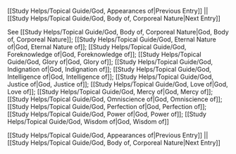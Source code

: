[[Study Helps/Topical Guide/God, Appearances of|Previous Entry]]  ||  [[Study Helps/Topical Guide/God, Body of, Corporeal Nature|Next Entry]]

 See [[Study Helps/Topical Guide/God, Body of, Corporeal Nature|God, Body of, Corporeal Nature]]; [[Study Helps/Topical Guide/God, Eternal Nature of|God, Eternal Nature of]]; [[Study Helps/Topical Guide/God, Foreknowledge of|God, Foreknowledge of]]; [[Study Helps/Topical Guide/God, Glory of|God, Glory of]]; [[Study Helps/Topical Guide/God, Indignation of|God, Indignation of]]; [[Study Helps/Topical Guide/God, Intelligence of|God, Intelligence of]]; [[Study Helps/Topical Guide/God, Justice of|God, Justice of]]; [[Study Helps/Topical Guide/God, Love of|God, Love of]]; [[Study Helps/Topical Guide/God, Mercy of|God, Mercy of]]; [[Study Helps/Topical Guide/God, Omniscience of|God, Omniscience of]]; [[Study Helps/Topical Guide/God, Perfection of|God, Perfection of]]; [[Study Helps/Topical Guide/God, Power of|God, Power of]]; [[Study Helps/Topical Guide/God, Wisdom of|God, Wisdom of]]

[[Study Helps/Topical Guide/God, Appearances of|Previous Entry]]  ||  [[Study Helps/Topical Guide/God, Body of, Corporeal Nature|Next Entry]]